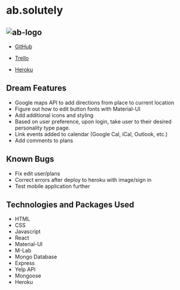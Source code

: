 # ab.solutely

![ab-logo](/Users/kevincmckenna/WDI_51/w12/WDI-Final-Project/ab-solutely/client/src/AB_logo.png)
---

-  [GitHub](https://github.com/kcmckenna/ab.solutely)

-  [Trello](https://trello.com/b/jqb1CxIT/wdi-final-project-absolutley)

-  [Heroku](https://dashboard.heroku.com/apps/nameless-sierra-12965)


## Dream Features

-  Google maps API to add directions from place to current location 
- Figure out how to edit button fonts with Material-UI
- Add additional icons and styling
- Based on user preference, upon login, take user to their desired personality type page.
- Link events added to calendar (Google Cal, iCal, Outlook, etc.)
- Add comments to plans


## Known Bugs

-  Fix edit user/plans
-  Correct errors after deploy to heroku with image/sign in
- Test mobile application further


## Technologies and Packages Used
- HTML
- CSS
- Javascript
- React
- Material-UI
- M-Lab
- Mongo Database
- Express
- Yelp API
- Mongoose
- Heroku




